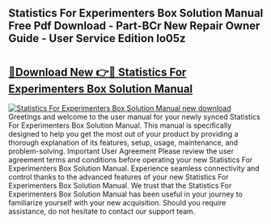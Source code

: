 ## Statistics For Experimenters Box Solution Manual Free Pdf Download - Part-BCr New Repair Owner Guide - User Service Edition lo05z

# <h2><a href="http://bc79441.oget.top/?id=Statistics+For+Experimenters+Box+Solution+Manual">🔗Download New 👉🔴 Statistics For Experimenters Box Solution Manual</a></h2>

[![Statistics For Experimenters Box Solution Manual new download](https://i.imgur.com/5g1atiW.png)](http://bc79441.oget.top/?id=Statistics+For+Experimenters+Box+Solution+Manual)
Greetings and welcome to the user manual for your newly synced Statistics For Experimenters Box Solution Manual. This manual is specifically designed to help you get the most out of your product by providing a thorough explanation of its features, setup, usage, maintenance, and problem-solving. Important User Agreement Please review the user agreement terms and conditions before operating your new Statistics For Experimenters Box Solution Manual. Experience seamless connectivity and control thanks to the advanced features of your new Statistics For Experimenters Box Solution Manual. We trust that the Statistics For Experimenters Box Solution Manual has been useful in your journey to familiarize yourself with your new acquisition. Should you require assistance, do not hesitate to contact our support team.
